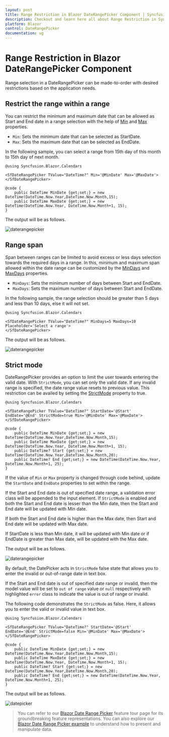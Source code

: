 ```yaml
---
layout: post
title: Range Restriction in Blazor DateRangePicker Component | Syncfusion
description: Checkout and learn here all about Range Restriction in Syncfusion Blazor DateRangePicker component and more.
platform: Blazor
control: DateRangePicker
documentation: ug
---
```


# Range Restriction in Blazor DateRangePicker Component

Range selection in a DateRangePicker can be made-to-order with desired restrictions based on the application needs.

## Restrict the range within a range

You can restrict the minimum and maximum date that can be allowed as Start and End date in a range selection with the help of [Min](https://help.syncfusion.com/cr/blazor/Syncfusion.Blazor.Calendars.SfDateRangePicker.html#Syncfusion_Blazor_Calendars_SfDateRangePicker_Min) and [Max](https://help.syncfusion.com/cr/blazor/Syncfusion.Blazor.Calendars.SfDateRangePicker.html#Syncfusion_Blazor_Calendars_SfDateRangePicker_Max) properties.

* `Min`: Sets the minimum date that can be selected as StartDate.
* `Max`: Sets the maximum date that can be selected as EndDate.

In the following sample, you can select a range from 15th day of this month to 15th day of next month.

```cshtml
@using Syncfusion.Blazor.Calendars

<SfDateRangePicker TValue="DateTime?" Min='@MinDate' Max='@MaxDate'></SfDateRangePicker>

@code {
    public DateTime MinDate {get;set;} = new DateTime(DateTime.Now.Year,DateTime.Now.Month,15);
    public DateTime MaxDate {get;set;} = new DateTime(DateTime.Now.Year, DateTime.Now.Month+1, 15);
}
```

The output will be as follows.

![daterangepicker](./images/date-range.png)

## Range span

Span between ranges can be limited to avoid excess or less days selection towards the required days in a range.
In this, minimum and maximum span allowed within the date range can be customized by the [MinDays](https://help.syncfusion.com/cr/blazor/Syncfusion.Blazor.Calendars.SfDateRangePicker.html#Syncfusion_Blazor_Calendars_SfDateRangePicker_MinDays) and [MaxDays](https://help.syncfusion.com/cr/blazor/Syncfusion.Blazor.Calendars.SfDateRangePicker.html#Syncfusion_Blazor_Calendars_SfDateRangePicker_MaxDays) properties.

* `MinDays`: Sets the minimum number of days between Start and EndDate.
* `MaxDays`: Sets the maximum number of days between Start and EndDate.

In the following sample, the range selection should be greater than 5 days and less than 10 days, else it will not set.

```cshtml
@using Syncfusion.Blazor.Calendars

<SfDateRangePicker TValue="DateTime?" MinDays=5 MaxDays=10 Placeholder='Select a range'>
</SfDateRangePicker>
```

The output will be as follows.

![daterangepicker](./images/range_span.png)

## Strict mode

DateRangePicker provides an option to limit the user towards entering the valid date. With `StrictMode`, you can set only the valid date. If any invalid range is specified, the date range value resets to previous value. This restriction can be availed by setting the [StrictMode](https://help.syncfusion.com/cr/blazor/Syncfusion.Blazor.Calendars.SfDateRangePicker.html#Syncfusion_Blazor_Calendars_SfDateRangePicker_StartDate) property to true.

```cshtml
@using Syncfusion.Blazor.Calendars

<SfDateRangePicker TValue="DateTime?" StartDate='@Start' EndDate='@End' StrictMode=true Min='@MinDate' Max='@MaxDate'></SfDateRangePicker>

@code {
    public DateTime MinDate {get;set;} = new DateTime(DateTime.Now.Year,DateTime.Now.Month,15);
    public DateTime MaxDate {get;set;} = new DateTime(DateTime.Now.Year, DateTime.Now.Month+1, 15);
    public DateTime? Start {get;set;} = new DateTime(DateTime.Now.Year,DateTime.Now.Month,20);
    public DateTime? End {get;set;} = new DateTime(DateTime.Now.Year, DateTime.Now.Month+1, 25);
}
```

If the value of `Min` or `Max` property
is changed through code behind, update the `StartDate` and `EndDate` properties to set within the range.

If the Start and End date is out of specified date range, a validation error class will be appended to the input element. If `StrictMode` is enabled and both the Start and End date is lesser than the Min date, then the Start and End date will be updated with Min date.

If both the Start and End date is higher than the Max date, then Start and End date will be updated with Max date.

If StartDate is less than Min date, it will be updated with Min date or if EndDate is greater than Max date,  will be updated with the Max date.

The output will be as follows.

![daterangepicker](./images/strict_mode.png)

By default, the DatePicker acts in `StrictMode` false state that allows you to enter the invalid or out-of-range date in text box.

If the Start and End date is out of specified date range or invalid, then the model value will be set to `out of range`
value or `null` respectively with highlighted  `error` class to indicate the value is out of range or invalid.

The following code demonstrates the `StrictMode` as false. Here, it allows you to enter the
valid or invalid value in text box.

```cshtml
@using Syncfusion.Blazor.Calendars

<SfDateRangePicker TValue="DateTime?" StartDate='@Start' EndDate='@End' StrictMode=false Min='@MinDate' Max='@MaxDate'></SfDateRangePicker>

@code {
    public DateTime MinDate {get;set;} = new DateTime(DateTime.Now.Year,DateTime.Now.Month,15);
    public DateTime MaxDate {get;set;} = new DateTime(DateTime.Now.Year, DateTime.Now.Month+1, 15);
    public DateTime? Start {get;set;} = new DateTime(DateTime.Now.Year,DateTime.Now.Month,20);
    public DateTime? End {get;set;} = new DateTime(DateTime.Now.Year, DateTime.Now.Month+1, 25);
}
```

The output will be as follows.

![datepicker](./images/strict_mode_false.png)

> You can refer to our [Blazor Date Range Picker](https://www.syncfusion.com/blazor-components/blazor-daterangepicker) feature tour page for its groundbreaking feature representations. You can also explore our [Blazor Date Range Picker example](https://blazor.syncfusion.com/demos/daterangepicker/default-functionalities?theme=bootstrap4) to understand how to present and manipulate data.